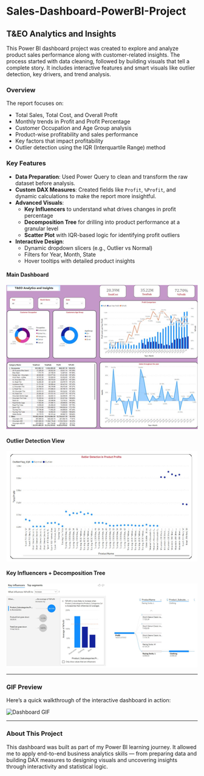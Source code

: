 # Sales-Dashboard-PowerBI-Project

## T&EO Analytics and Insights 

This Power BI dashboard project was created to explore and analyze product sales performance along with customer-related insights. The process started with data cleaning, followed by building visuals that tell a complete story. It includes interactive features and smart visuals like outlier detection, key drivers, and trend analysis.

### Overview

The report focuses on:
- Total Sales, Total Cost, and Overall Profit
- Monthly trends in Profit and Profit Percentage
- Customer Occupation and Age Group analysis
- Product-wise profitability and sales performance
- Key factors that impact profitability
- Outlier detection using the IQR (Interquartile Range) method

### Key Features

- **Data Preparation**: Used Power Query to clean and transform the raw dataset before analysis.
- **Custom DAX Measures**: Created fields like `Profit`, `%Profit`, and dynamic calculations to make the report more insightful.
- **Advanced Visuals**:
  - **Key Influencers** to understand what drives changes in profit percentage
  - **Decomposition Tree** for drilling into product performance at a granular level
  - **Scatter Plot** with IQR-based logic for identifying profit outliers
- **Interactive Design**:
  - Dynamic dropdown slicers (e.g., Outlier vs Normal)
  - Filters for Year, Month, State
  - Hover tooltips with detailed product insights

#### Main Dashboard  
![Main Dashboard](https://github.com/Sofiya-Banmala/Sales-Dashboard-PowerBI-Project/blob/main/sales%20dashboard.JPG)

#### Outlier Detection View  
![Outlier Detection](https://github.com/Sofiya-Banmala/Sales-Dashboard-PowerBI-Project/blob/main/outlier.JPG)

#### Key Influencers + Decomposition Tree  
![Key Influencers](https://github.com/Sofiya-Banmala/Sales-Dashboard-PowerBI-Project/blob/main/AI.JPG)

---

### GIF Preview

Here’s a quick walkthrough of the interactive dashboard in action:

![Dashboard GIF](dashboard-preview.gif)

---

### About This Project

This dashboard was built as part of my Power BI learning journey. It allowed me to apply end-to-end business analytics skills — from preparing data and building DAX measures to designing visuals and uncovering insights through interactivity and statistical logic.

